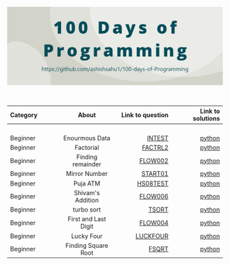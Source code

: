 ![](img/banner.png)
 
 <br>

| Category    | About       | Link to question  | Link to solutions |
| :---        |    :----:   |          ---:     |          ---: |
| <img width=400/>     | <img width=400/>      | <img width=400/>      | <img width=400/>   |
| Beginner      | Enourmous Data       | [INTEST](https://www.codechef.com/problems/INTEST)      | [python](Biginner/enourmousData.py)   |
| Beginner      | Factorial     | [FACTRL2](https://www.codechef.com/problems/FCTRL2)      | [python](Biginner/factorial.py)   |
| Beginner      | Finding remainder      | [FLOW002](https://www.codechef.com/problems/FLOW002)      | [python](Biginner/findRem.py)   |
| Beginner      | Mirror Number       | [START01](https://www.codechef.com/problems/START01)      | [python](Biginner/mirrorNumber.py)   |
| Beginner      | Puja ATM       | [HS08TEST](https://www.codechef.com/problems/HS08TEST)      | [python](Biginner/pujaATM.py)   |
| Beginner      | Shivam's Addition      | [ FLOW006](https://www.codechef.com/problems/FLOW006)      | [python](Biginner/shivamAddition.py)   |
| Beginner      | turbo sort     | [ TSORT](https://www.codechef.com/problems/TSORT)      | [python](Biginner/turboSort.py)   |
| Beginner      | First and Last Digit   | [FLOW004](https://www.codechef.com/problems/FLOW004)      | [python](Biginner/firstAndLast.py)   |
| Beginner      | Lucky Four   | [LUCKFOUR](https://www.codechef.com/problems/LUCKFOUR)      | [python](Biginner/LuckyFour.py)   |
| Beginner      | Finding Square Root   | [FSQRT](https://www.codechef.com/problems/FSQRT)      | [python](Biginner/findingSqrt.py)   |
